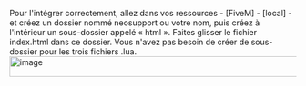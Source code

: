 Pour l'intégrer correctement, allez dans vos ressources - [FiveM] - [local] - et créez un dossier nommé neosupport ou votre nom, puis créez à l'intérieur un sous-dossier appelé « html ». Faites glisser le fichier index.html dans ce dossier. Vous n'avez pas besoin de créer de sous-dossier pour les trois fichiers .lua.  
<img width="524" height="36" alt="image" src="https://github.com/user-attachments/assets/a3f054f9-04f0-4a5b-919a-2e761f520649" />

